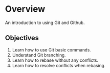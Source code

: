 # Overview

An introduction to using Git and Github.

## Objectives
1. Learn how to use Git basic commands.
2. Understand Git branching.
3. Learn how to rebase without any conflicts.
4. Learn how to resolve conflicts when rebasing.